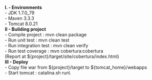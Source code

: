 **I. - Environments**\
    - JDK 1.7.0_79\
    - Maven 3.3.3\
    - Tomcat 8.0.21\
**II - Building project**\
    - Compile project      : mvn clean package\
    - Run unit test        : mvn clean test\
    - Run integration test : mvn clean verify\
    - Run test coverage    : mvn cobertura:cobertura\
       (Report at ${project}/target/site/cobertura/index.html)\
**III - Deploy**\
    - Copy file war from ${project}/target to ${tomcat_home}/webapps\
    - Start tomcat : catalina.sh run\